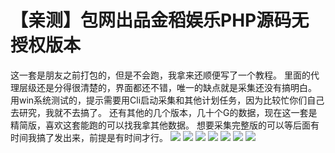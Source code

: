 # 【亲测】包网出品金稻娱乐PHP源码无授权版本

这一套是朋友之前打包的，但是不会跑，我拿来还顺便写了一个教程。
里面的代理层级还是分得很清楚的，界面都还不错，唯一的缺点就是采集还没有搞明白。
用win系统测试的，提示需要用Cli启动采集和其他计划任务，因为比较忙你们自己去研究，我就不去搞了。
还有其他的几个版本，几十个G的数据，现在这一套是精简版，喜欢这套能跑的可以找我拿其他数据。
想要采集完整版的可以等后面有时间我搞了发出来，前提是有时间才行。
[![](https://wukongymw.com/wp-content/uploads/2022/03/1646394473-295a73facd52b68.png)](https://wukongymw.com/wp-content/uploads/2022/03/1646394473-295a73facd52b68.png)
[![](https://wukongymw.com/wp-content/uploads/2022/03/1646394474-17fae0fb095bd83.png)](https://wukongymw.com/wp-content/uploads/2022/03/1646394474-17fae0fb095bd83.png)
[![](https://wukongymw.com/wp-content/uploads/2022/03/1646394474-1e26f129c97a82d.png)](https://wukongymw.com/wp-content/uploads/2022/03/1646394474-1e26f129c97a82d.png)
[![](https://wukongymw.com/wp-content/uploads/2022/03/1646394473-c07ed953ac44392.png)](https://wukongymw.com/wp-content/uploads/2022/03/1646394473-c07ed953ac44392.png)
[![](https://wukongymw.com/wp-content/uploads/2022/03/1646394470-4ed333f894818b7.png)](https://wukongymw.com/wp-content/uploads/2022/03/1646394470-4ed333f894818b7.png)
[![](https://wukongymw.com/wp-content/uploads/2022/03/1646394469-eac5ced6f47d765.png)](https://wukongymw.com/wp-content/uploads/2022/03/1646394469-eac5ced6f47d765.png)
[![](https://wukongymw.com/wp-content/uploads/2022/03/1646394469-74be9bd09e2981b.png)](https://wukongymw.com/wp-content/uploads/2022/03/1646394469-74be9bd09e2981b.png)